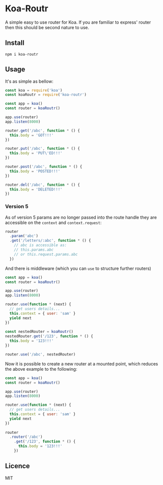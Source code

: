 # Koa-Routr

A simple easy to use router for Koa. If you are familiar to express' router then
this should be second nature to use.

## Install
```
npm i koa-routr
```

## Usage

It's as simple as bellow:

```javascript
const koa = require('koa')
const koaRoutr = require('koa-routr')

const app = koa()
const router = koaRoutr()

app.use(router)
app.listen(8000)

router.get('/abc', function * () {
  this.body = 'GOT!!!'
})

router.put('/abc', function * () {
  this.body = 'PUT\'ED!!!'
})

router.post('/abc', function * () {
  this.body = 'POSTED!!!'
})

router.del('/abc', function * () {
  this.body = 'DELETED!!!'
})

```

### Version 5

As of version 5 params are no longer passed into the route handle they are
accessible on the `context` and `context.request`:

```javascript
router
  .param('abc')
  .get('/letters/:abc', function * () {
    // abc is accessible as:
    // this.params.abc
    // or this.request.params.abc
  })
```

And there is middleware (which you can `use` to structure further routers)
```javascript
const app = koa()
const router = koaRoutr()

app.use(router)
app.listen(8000)

router.use(function * (next) {
  // get users details...
  this.context = { user: 'sam' }
  yield next
})
  
const nestedRouter = koaRoutr()
nestedRouter.get('/123', function * () {
  this.body = '123!!!'
})

router.use('/abc', nestedRouter)
```

Now it is possible to create a new router at a mounted point, which reduces the
above example to the following:
```javascript
const app = koa()
const router = koaRoutr()

app.use(router)
app.listen(8000)

router.use(function * (next) {
  // get users details...
  this.context = { user: 'sam' }
  yield next
})
  
router
  .router('/abc')
    .get('/123', function * () {
      this.body = '123!!!'
    })
```

## Licence
MIT
